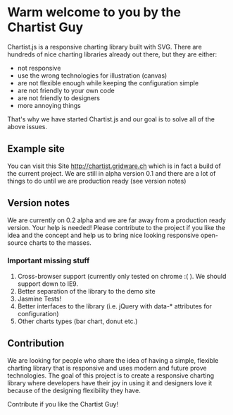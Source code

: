# Warm welcome to you by the Chartist Guy

Chartist.js is a responsive charting library built with SVG. There are hundreds of nice charting libraries already
out there, but they are either:

* not responsive
* use the wrong technologies for illustration (canvas)
* are not flexible enough while keeping the configuration simple
* are not friendly to your own code
* are not friendly to designers
* more annoying things

That's why we have started Chartist.js and our goal is to solve all of the above issues.

## Example site

You can visit this Site http://chartist.gridware.ch which is in fact a build of the current project.
We are still in alpha version 0.1 and there are a lot of things to do until we are production ready (see version notes)

## Version notes

We are currently on 0.2 alpha and we are far away from a production ready version. Your help is needed! Please contribute
to the project if you like the idea and the concept and help us to bring nice looking responsive open-source charts
to the masses.

### Important missing stuff
1. Cross-browser support (currently only tested on chrome :( ). We should support down to IE9.
2. Better separation of the library to the demo site
3. Jasmine Tests!
4. Better interfaces to the library (i.e. jQuery with data-* attributes for configuration)
5. Other charts types (bar chart, donut etc.)

## Contribution

We are looking for people who share the idea of having a simple, flexible charting library that is responsive and uses
modern and future prove technologies. The goal of this project is to create a responsive charting library where developers
have their joy in using it and designers love it because of the designing flexibility they have.

Contribute if you like the Chartist Guy!